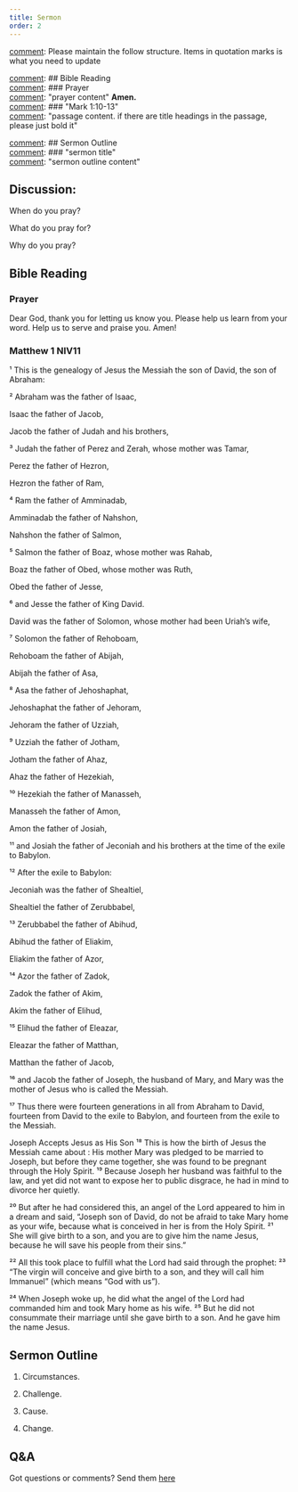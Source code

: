 ```yaml
---
title: Sermon 
order: 2
---
```


[comment]: Please maintain the follow structure. Items in quotation marks is what you need to update

[comment]: ## Bible Reading  
[comment]: ### Prayer  
[comment]: "prayer content"  **Amen.**  
[comment]:  ### "Mark 1:10-13"  
[comment]: "passage content. if there are title headings in the passage, please just bold it"  

[comment]: ## Sermon Outline  
[comment]: ### "sermon title"  
[comment]: "sermon outline content"  

[comment]: ------------------------------------------------------------------------------------
## Discussion: 
When do you pray? 

What do you pray for? 

Why do you pray? 

## Bible Reading
### Prayer
Dear God, thank you for letting us know you. Please help us learn from your word. Help us to serve and praise you. Amen!

### Matthew 1 NIV11
¹ This is the genealogy of Jesus the Messiah the son of David, the son of Abraham:

² Abraham was the father of Isaac,

Isaac the father of Jacob,

Jacob the father of Judah and his brothers,

³ Judah the father of Perez and Zerah, whose mother was Tamar,

Perez the father of Hezron,

Hezron the father of Ram,

⁴ Ram the father of Amminadab,

Amminadab the father of Nahshon,

Nahshon the father of Salmon,

⁵ Salmon the father of Boaz, whose mother was Rahab,

Boaz the father of Obed, whose mother was Ruth,

Obed the father of Jesse,

⁶ and Jesse the father of King David.

David was the father of Solomon, whose mother had been Uriah’s wife,

⁷ Solomon the father of Rehoboam,

Rehoboam the father of Abijah,

Abijah the father of Asa,

⁸ Asa the father of Jehoshaphat,

Jehoshaphat the father of Jehoram,

Jehoram the father of Uzziah,

⁹ Uzziah the father of Jotham,

Jotham the father of Ahaz,

Ahaz the father of Hezekiah,

¹⁰ Hezekiah the father of Manasseh,

Manasseh the father of Amon,

Amon the father of Josiah,

¹¹ and Josiah the father of Jeconiah and his brothers at the time of the exile to Babylon.

¹² After the exile to Babylon:

Jeconiah was the father of Shealtiel,

Shealtiel the father of Zerubbabel,

¹³ Zerubbabel the father of Abihud,

Abihud the father of Eliakim,

Eliakim the father of Azor,

¹⁴ Azor the father of Zadok,

Zadok the father of Akim,

Akim the father of Elihud,

¹⁵ Elihud the father of Eleazar,

Eleazar the father of Matthan,

Matthan the father of Jacob,

¹⁶ and Jacob the father of Joseph, the husband of Mary, and Mary was the mother of Jesus who is called the Messiah.

¹⁷ Thus there were fourteen generations in all from Abraham to David, fourteen from David to the exile to Babylon, and fourteen from the exile to the Messiah.

Joseph Accepts Jesus as His Son
¹⁸ This is how the birth of Jesus the Messiah came about : His mother Mary was pledged to be married to Joseph, but before they came together, she was found to be pregnant through the Holy Spirit. ¹⁹ Because Joseph her husband was faithful to the law, and yet did not want to expose her to public disgrace, he had in mind to divorce her quietly.

²⁰ But after he had considered this, an angel of the Lord appeared to him in a dream and said, “Joseph son of David, do not be afraid to take Mary home as your wife, because what is conceived in her is from the Holy Spirit. ²¹ She will give birth to a son, and you are to give him the name Jesus, because he will save his people from their sins.”

²² All this took place to fulfill what the Lord had said through the prophet: ²³ “The virgin will conceive and give birth to a son, and they will call him Immanuel” (which means “God with us”).

²⁴ When Joseph woke up, he did what the angel of the Lord had commanded him and took Mary home as his wife. ²⁵ But he did not consummate their marriage until she gave birth to a son. And he gave him the name Jesus.


## Sermon Outline
1.	Circumstances. 

2.	Challenge. 

3.	Cause. 

4.	Change.

## Q&A
Got questions or comments? Send them [here](https://tinyurl.com/SGHACQuestionsAnswers)
